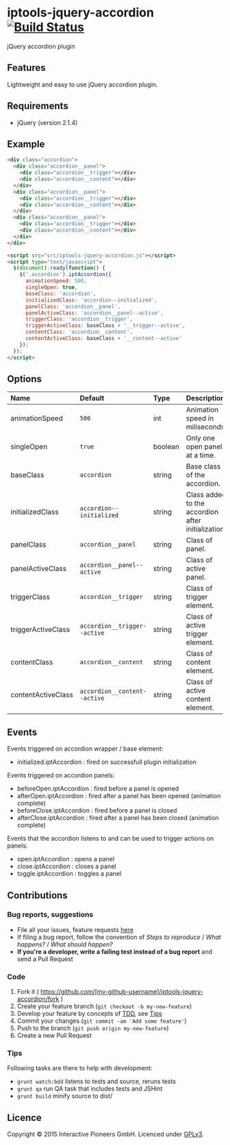 # iptools-jquery-accordion [![Build Status](http://img.shields.io/travis/interactive-pioneers/iptools-jquery-accordion.svg)](https://travis-ci.org/interactive-pioneers/iptools-jquery-accordion)

jQuery accordion plugin

## Features

Lightweight and easy to use jQuery accordion plugin.

## Requirements

- jQuery (version 2.1.4)

## Example

```html
<div class="accordion">
  <div class="accordion__panel">
    <div class="accordion__trigger"></div>
    <div class="accordion__content"></div>
  </div>
  <div class="accordion__panel">
    <div class="accordion__trigger"></div>
    <div class="accordion__content"></div>
  </div>
  <div class="accordion__panel">
    <div class="accordion__trigger"></div>
    <div class="accordion__content"></div>
  </div>
</div>

<script src="src/iptools-jquery-accordion.js"></script>
<script type="text/javascript">
  $(document).ready(function() {
    $('.accordion').iptAccordion({
      animationSpeed: 500,
      singleOpen: true,
      baseClass: 'accordion',
      initializedClass: 'accordion--initialized',
      panelClass: 'accordion__panel',
      panelActiveClass: 'accordion__panel--active',
      triggerClass: 'accordion__trigger',
      triggerActiveClass: baseClass + '__trigger--active',
      contentClass: 'accordion__content',
      contentActiveClass: baseClass + '__content--active'
    });
  });
</script>
```

## Options

Name               | Default                      | Type    | Description
:------------------|:-----------------------------|:--------|:-----------
animationSpeed     | `500`                        | int     | Animation speed in miliseconds.                         
singleOpen         | `true`                       | boolean | Only one open panel at a time.
baseClass          | `accordion`                  | string  | Base class of the accordion.
initializedClass   | `accordion--initialized`     | string  | Class added to the accordion after initialization.
panelClass         | `accordion__panel`           | string  | Class of panel.
panelActiveClass   | `accordion__panel--active`   | string  | Class of active panel.
triggerClass       | `accordion__trigger`         | string  | Class of trigger element.
triggerActiveClass | `accordion__trigger--active` | string  | Class of active trigger element.
contentClass       | `accordion__content`         | string  | Class of content element.
contentActiveClass | `accordion__content--active` | string  | Class of active content element.

## Events

Events triggered on accordion wrapper / base element:

- initialized.iptAccordion : fired on successfull plugin initialization

Events triggered on accordion panels:

- beforeOpen.iptAccordion : fired before a panel is opened
- afterOpen.iptAccordion : fired after a panel has been opened (animation complete)
- beforeClose.iptAccordion : fired before a panel is closed
- afterClose.iptAccordion : fired after a panel has been closed (animation complete)

Events that the accordion listens to and can be used to trigger actions on panels:

- open.iptAccordion : opens a panel
- close.iptAccordion : closes a panel
- toggle.iptAccordion : toggles a panel

## Contributions

### Bug reports, suggestions

- File all your issues, feature requests [here](https://github.com/interactive-pioneers/iptools-jquery-accordion/issues)
- If filing a bug report, follow the convention of _Steps to reproduce_ / _What happens?_ / _What should happen?_
- __If you're a developer, write a failing test instead of a bug report__ and send a Pull Request

### Code

1. Fork it ( https://github.com/[my-github-username]/iptools-jquery-accordion/fork )
2. Create your feature branch (`git checkout -b my-new-feature`)
3. Develop your feature by concepts of [TDD](http://en.wikipedia.org/wiki/Test-driven_development), see [Tips](#tips)
3. Commit your changes (`git commit -am 'Add some feature'`)
4. Push to the branch (`git push origin my-new-feature`)
5. Create a new Pull Request

### Tips

Following tasks are there to help with development:

- `grunt watch:bdd` listens to tests and source, reruns tests
- `grunt qa` run QA task that includes tests and JSHint
- `grunt build` minify source to dist/

## Licence
Copyright © 2015 Interactive Pioneers GmbH. Licenced under [GPLv3](LICENSE).
